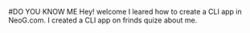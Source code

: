 #DO YOU KNOW ME
Hey! welcome
I leared how to create a CLI app in NeoG.com.
I created a CLI app on frinds quize about me.
